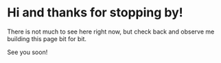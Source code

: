 # Hi and thanks for stopping by!
There is not much to see here right now, but check back and observe me building this page bit for bit.

See you soon!
